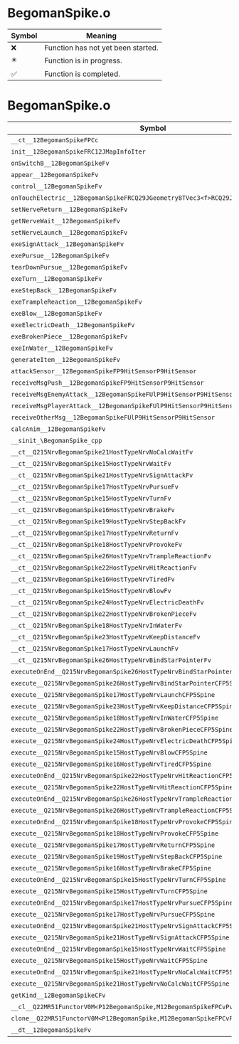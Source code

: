 # BegomanSpike.o
| Symbol | Meaning 
| ------------- | ------------- 
| :x: | Function has not yet been started. 
| :eight_pointed_black_star: | Function is in progress. 
| :white_check_mark: | Function is completed. 


# BegomanSpike.o
| Symbol | Decompiled? |
| ------------- | ------------- |
| `__ct__12BegomanSpikeFPCc` | :x: |
| `init__12BegomanSpikeFRC12JMapInfoIter` | :x: |
| `onSwitchB__12BegomanSpikeFv` | :x: |
| `appear__12BegomanSpikeFv` | :x: |
| `control__12BegomanSpikeFv` | :x: |
| `onTouchElectric__12BegomanSpikeFRCQ29JGeometry8TVec3<f>RCQ29JGeometry8TVec3<f>` | :x: |
| `setNerveReturn__12BegomanSpikeFv` | :x: |
| `getNerveWait__12BegomanSpikeFv` | :x: |
| `setNerveLaunch__12BegomanSpikeFv` | :x: |
| `exeSignAttack__12BegomanSpikeFv` | :x: |
| `exePursue__12BegomanSpikeFv` | :x: |
| `tearDownPursue__12BegomanSpikeFv` | :x: |
| `exeTurn__12BegomanSpikeFv` | :x: |
| `exeStepBack__12BegomanSpikeFv` | :x: |
| `exeTrampleReaction__12BegomanSpikeFv` | :x: |
| `exeBlow__12BegomanSpikeFv` | :x: |
| `exeElectricDeath__12BegomanSpikeFv` | :x: |
| `exeBrokenPiece__12BegomanSpikeFv` | :x: |
| `exeInWater__12BegomanSpikeFv` | :x: |
| `generateItem__12BegomanSpikeFv` | :x: |
| `attackSensor__12BegomanSpikeFP9HitSensorP9HitSensor` | :x: |
| `receiveMsgPush__12BegomanSpikeFP9HitSensorP9HitSensor` | :x: |
| `receiveMsgEnemyAttack__12BegomanSpikeFUlP9HitSensorP9HitSensor` | :x: |
| `receiveMsgPlayerAttack__12BegomanSpikeFUlP9HitSensorP9HitSensor` | :x: |
| `receiveOtherMsg__12BegomanSpikeFUlP9HitSensorP9HitSensor` | :x: |
| `calcAnim__12BegomanSpikeFv` | :x: |
| `__sinit_\BegomanSpike_cpp` | :x: |
| `__ct__Q215NrvBegomanSpike21HostTypeNrvNoCalcWaitFv` | :x: |
| `__ct__Q215NrvBegomanSpike15HostTypeNrvWaitFv` | :x: |
| `__ct__Q215NrvBegomanSpike21HostTypeNrvSignAttackFv` | :x: |
| `__ct__Q215NrvBegomanSpike17HostTypeNrvPursueFv` | :x: |
| `__ct__Q215NrvBegomanSpike15HostTypeNrvTurnFv` | :x: |
| `__ct__Q215NrvBegomanSpike16HostTypeNrvBrakeFv` | :x: |
| `__ct__Q215NrvBegomanSpike19HostTypeNrvStepBackFv` | :x: |
| `__ct__Q215NrvBegomanSpike17HostTypeNrvReturnFv` | :x: |
| `__ct__Q215NrvBegomanSpike18HostTypeNrvProvokeFv` | :x: |
| `__ct__Q215NrvBegomanSpike26HostTypeNrvTrampleReactionFv` | :x: |
| `__ct__Q215NrvBegomanSpike22HostTypeNrvHitReactionFv` | :x: |
| `__ct__Q215NrvBegomanSpike16HostTypeNrvTiredFv` | :x: |
| `__ct__Q215NrvBegomanSpike15HostTypeNrvBlowFv` | :x: |
| `__ct__Q215NrvBegomanSpike24HostTypeNrvElectricDeathFv` | :x: |
| `__ct__Q215NrvBegomanSpike22HostTypeNrvBrokenPieceFv` | :x: |
| `__ct__Q215NrvBegomanSpike18HostTypeNrvInWaterFv` | :x: |
| `__ct__Q215NrvBegomanSpike23HostTypeNrvKeepDistanceFv` | :x: |
| `__ct__Q215NrvBegomanSpike17HostTypeNrvLaunchFv` | :x: |
| `__ct__Q215NrvBegomanSpike26HostTypeNrvBindStarPointerFv` | :x: |
| `executeOnEnd__Q215NrvBegomanSpike26HostTypeNrvBindStarPointerCFP5Spine` | :x: |
| `execute__Q215NrvBegomanSpike26HostTypeNrvBindStarPointerCFP5Spine` | :x: |
| `execute__Q215NrvBegomanSpike17HostTypeNrvLaunchCFP5Spine` | :x: |
| `execute__Q215NrvBegomanSpike23HostTypeNrvKeepDistanceCFP5Spine` | :x: |
| `execute__Q215NrvBegomanSpike18HostTypeNrvInWaterCFP5Spine` | :x: |
| `execute__Q215NrvBegomanSpike22HostTypeNrvBrokenPieceCFP5Spine` | :x: |
| `execute__Q215NrvBegomanSpike24HostTypeNrvElectricDeathCFP5Spine` | :x: |
| `execute__Q215NrvBegomanSpike15HostTypeNrvBlowCFP5Spine` | :x: |
| `execute__Q215NrvBegomanSpike16HostTypeNrvTiredCFP5Spine` | :x: |
| `executeOnEnd__Q215NrvBegomanSpike22HostTypeNrvHitReactionCFP5Spine` | :x: |
| `execute__Q215NrvBegomanSpike22HostTypeNrvHitReactionCFP5Spine` | :x: |
| `executeOnEnd__Q215NrvBegomanSpike26HostTypeNrvTrampleReactionCFP5Spine` | :x: |
| `execute__Q215NrvBegomanSpike26HostTypeNrvTrampleReactionCFP5Spine` | :x: |
| `executeOnEnd__Q215NrvBegomanSpike18HostTypeNrvProvokeCFP5Spine` | :x: |
| `execute__Q215NrvBegomanSpike18HostTypeNrvProvokeCFP5Spine` | :x: |
| `execute__Q215NrvBegomanSpike17HostTypeNrvReturnCFP5Spine` | :x: |
| `execute__Q215NrvBegomanSpike19HostTypeNrvStepBackCFP5Spine` | :x: |
| `execute__Q215NrvBegomanSpike16HostTypeNrvBrakeCFP5Spine` | :x: |
| `executeOnEnd__Q215NrvBegomanSpike15HostTypeNrvTurnCFP5Spine` | :x: |
| `execute__Q215NrvBegomanSpike15HostTypeNrvTurnCFP5Spine` | :x: |
| `executeOnEnd__Q215NrvBegomanSpike17HostTypeNrvPursueCFP5Spine` | :x: |
| `execute__Q215NrvBegomanSpike17HostTypeNrvPursueCFP5Spine` | :x: |
| `executeOnEnd__Q215NrvBegomanSpike21HostTypeNrvSignAttackCFP5Spine` | :x: |
| `execute__Q215NrvBegomanSpike21HostTypeNrvSignAttackCFP5Spine` | :x: |
| `executeOnEnd__Q215NrvBegomanSpike15HostTypeNrvWaitCFP5Spine` | :x: |
| `execute__Q215NrvBegomanSpike15HostTypeNrvWaitCFP5Spine` | :x: |
| `executeOnEnd__Q215NrvBegomanSpike21HostTypeNrvNoCalcWaitCFP5Spine` | :x: |
| `execute__Q215NrvBegomanSpike21HostTypeNrvNoCalcWaitCFP5Spine` | :x: |
| `getKind__12BegomanSpikeCFv` | :x: |
| `__cl__Q22MR51FunctorV0M<P12BegomanSpike,M12BegomanSpikeFPCvPv_v>CFv` | :x: |
| `clone__Q22MR51FunctorV0M<P12BegomanSpike,M12BegomanSpikeFPCvPv_v>CFP7JKRHeap` | :x: |
| `__dt__12BegomanSpikeFv` | :x: |

